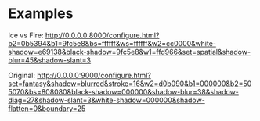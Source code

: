# Examples

Ice vs Fire:
http://0.0.0.0:8000/configure.html?b2=0b5394&b1=9fc5e8&bs=ffffff&ws=ffffff&w2=cc0000&white-shadow=e69138&black-shadow=9fc5e8&w1=ffd966&set=spatial&shadow-blur=45&shadow-slant=3

Original:
http://0.0.0.0:9000/configure.html?set=fantasy&shadow=blurred&stroke=16&w2=d0b090&b1=000000&b2=505070&bs=808080&black-shadow=000000&shadow-blur=38&shadow-diag=27&shadow-slant=3&white-shadow=000000&shadow-flatten=0&boundary=25